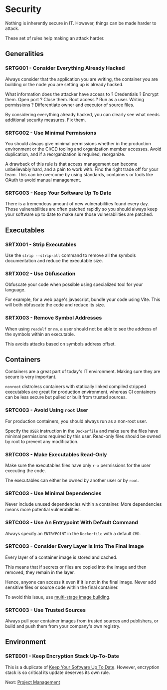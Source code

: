 # Security

Nothing is inherently secure in IT. However, things can be made harder to attack.

These set of rules help making an attack harder.

## Generalities

### SRTG001 - Consider Everything Already Hacked

Always consider that the application you are writing, the container you are building or the node you are setting up is already hacked.

What information does the attacker have access to ? Credentials ? Encrypt them. Open port ? Close them. Root access ? Run as a user. Writing permissions ? Differentiate owner and executor of source files.

By considering everything already hacked, you can clearly see what needs additional security measures. Fix them.

### SRTG002 - Use Minimal Permissions

You should always give minimal permissions whether in the production environment or the CI/CD tooling and organization member accesses. Avoid duplication, and if a reorganization is required, reorganize.

A drawback of this rule is that access management can become unbelievably hard, and a pain to work with. Find the right trade off for your team.
This can be overcome by using standards, containers or tools like OAuth to avoid manual management.

### SRTG003 - Keep Your Software Up To Date

There is a tremendous amount of new vulnerabilities found every day. Those vulnerabilities are often patched rapidly so you should always keep your software up to date to make sure those vulnerabilities are patched.

## Executables

### SRTX001 - Strip Executables

Use the `strip --strip-all` command to remove all the symbols documentation and reduce the executable size.

### SRTX002 - Use Obfuscation

Obfuscate your code when possible using specialized tool for your language.

For example, for a web page's javascript, bundle your code using Vite. This will both obfuscate the code and reduce its size.

### SRTX003 - Remove Symbol Addresses

When using `readelf` or `nm`, a user should not be able to see the address of the symbols within an executable.

This avoids attacks based on symbols address offset.

## Containers

Containers are a great part of today's IT environment. Making sure they are secure is very important.

`nonroot` distroless containers with statically linked compiled stripped executables are great for production environment, whereas CI containers can be less secure but pulled or built from trusted sources.

### SRTC003 - Avoid Using `root` User

For production containers, you should always run as a non-root user.

Specify the `USER` instruction in the `Dockerfile` and make sure the files have minimal permissions required by this user.
Read-only files should be owned by root to prevent any modification.

### SRTC003 - Make Executables Read-Only

Make sure the executables files have only `r-x` permissions for the user executing the code.

The executables can either be owned by another user or by `root`.

### SRTC003 - Use Minimal Dependencies

Never include unused dependencies within a container. More dependencies means more potential vulnerabilities.

### SRTC003 - Use An Entrypoint With Default Command

Always specify an `ENTRYPOINT` in the `Dockerfile` with a default `CMD`.

### SRTC003 - Consider Every Layer Is Into The Final Image

Every layer of a container image is stored and cached.

This means that if secrets or files are copied into the image and then removed, they remain in the layer.

Hence, anyone can access it even if it is not in the final image. Never add sensitive files or source code within the final container.

To avoid this issue, use [multi-stage image building](https://docs.docker.com/build/building/multi-stage/).

### SRTC003 - Use Trusted Sources

Always pull your container images from trusted sources and publishers, or build and push them from your company's own registry.

## Environment

### SRTE001 - Keep Encryption Stack Up-To-Date

This is a duplicate of [Keep Your Software Up To Date](#srtg003---keep-your-software-up-to-date). However, encryption stack is so critical its update deserves its own rule.

Next: [Project Management](./project_management.md)
